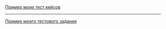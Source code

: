 [Пример моих тест кейсов](https://docs.google.com/spreadsheets/d/1sDz9jT5KUUPKVGi90HPgNcg0MScA0tX4TURYvCM5dg0/edit?usp=sharing)

---

[Пример моего тестового задания](https://docs.google.com/spreadsheets/d/1SpUwFUNPttNO-5MNXGEcLNN80XdLuFR3J2v9Rk-jEFM/edit?usp=sharing)